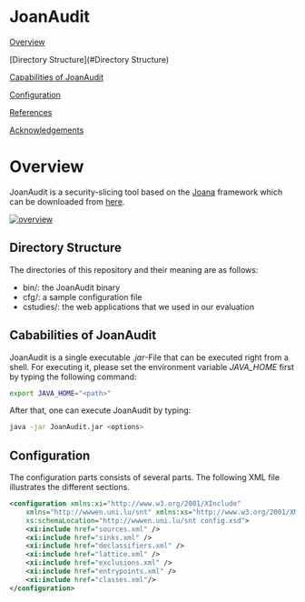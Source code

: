 # JoanAudit 

[Overview](#Overview)

[Directory Structure](#Directory Structure)

[Capabilities of JoanAudit](#capabilities-of-joanaudit)

[Configuration](#Configuration)

[References](#references)

[Acknowledgements](#acknowledgements)

# Overview

JoanAudit is a security-slicing tool based on the [Joana](http://pp.ipd.kit.edu/projects/joana/) framework which can be downloaded from
[here](https://github.com/jgf/joana).

[![overview](img/tools.svg)](img/tools.svg)

## Directory Structure

The directories of this repository and their meaning are as follows:

* bin/: the JoanAudit binary
* cfg/: a sample configuration file
* cstudies/: the web applications that we used in our evaluation

## Cababilities of JoanAudit

JoanAudit is a single executable *.jar*-File that can be executed right from a shell. 
For executing it, please set the environment variable *JAVA_HOME* first by typing the 
following command:

``` bash
export JAVA_HOME="<path>"
```

After that, one can execute JoanAudit by typing:

``` bash
java -jar JoanAudit.jar <options>
```

## Configuration

The configuration parts consists of several parts. The following XML file illustrates the different sections. 

``` xml
<configuration xmlns:xi="http://www.w3.org/2001/XInclude"
	xmlns="http://wwwen.uni.lu/snt" xmlns:xs="http://www.w3.org/2001/XMLSchema-instance"
	xs:schemaLocation="http://wwwen.uni.lu/snt config.xsd">
	<xi:include href="sources.xml" />
	<xi:include href="sinks.xml" />
	<xi:include href="declassifiers.xml" />
	<xi:include href="lattice.xml" />
	<xi:include href="exclusions.xml" />
	<xi:include href="entrypoints.xml" />
	<xi:include href="classes.xml"/>
</configuration>
```


